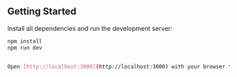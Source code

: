 
## Getting Started

Install all dependencies and run the development server:

```bash
npm install 
npm run dev


Open [http://localhost:3000](http://localhost:3000) with your browser to see the result.



